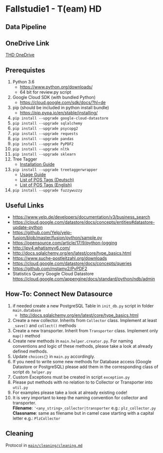 # Fallstudie1 - T(eam) HD

## Data Pipeline

## OneDrive Link
[THD OneDrive](https://srhk-my.sharepoint.com/:f:/g/personal/11010021_stud_hochschule-heidelberg_de/EsJ-yxpcI2BGk5ccB-yAlkMBkr0FEeI69z9Gz9BdiL1NCg?e=Udhkxj)

## Prerequistes
 1. Python 3.6
    - https://www.python.org/downloads/
    - 64 bit for review.py script
 2. Google Cloud SDK (with bundled Python)
    - https://cloud.google.com/sdk/docs/?hl=de
 3. pip (should be included in python install bundle)
    - https://pip.pypa.io/en/stable/installing/
 4. ``` pip install --upgrade google-cloud-datastore ```
 5. ``` pip install --upgrade sqlalchemy ```
 6. ``` pip install --upgrade psycopg2 ```
 7. ``` pip install --upgrade requests ```
 8. ``` pip install --upgrade pandas ```
 9. ``` pip install --upgrade PyPDF2 ```
 10. ``` pip install --upgrade nltk ```
 11. ``` pip install --upgrade sklearn ```
 12. Tree Tagger
     - [Installation Guide](http://www.smo.uhi.ac.uk/~oduibhin/oideasra/interfaces/winttinterface.htm)
 13. ``` pip install --upgrade treetaggerwrapper ```
     - [Usage Guide](https://treetaggerwrapper.readthedocs.io/en/latest/)
     - [List of POS Tags (Deutsch)](http://www.cis.uni-muenchen.de/~schmid/tools/TreeTagger/data/stts_guide.pdf)
     - [List of POS Tags (English)](http://www.cis.uni-muenchen.de/~schmid/tools/TreeTagger/data/Penn-Treebank-Tagset.pdf)
 14. ``` pip install --upgrade fuzzywuzzy ```

## Useful Links
- https://www.yelp.de/developers/documentation/v3/business_search
- https://cloud.google.com/datastore/docs/concepts/entities#datastore-update-python
- https://github.com/Yelp/yelp-fusion/blob/master/fusion/python/sample.py
- https://opensource.com/article/17/9/python-logging
- http://ipv4.whatismyv6.com/
- http://docs.sqlalchemy.org/en/latest/core/type_basics.html
- https://www.suche-postleitzahl.org/downloads
- https://cloud.google.com/datastore/docs/concepts/queries
- https://github.com/mstamy2/PyPDF2
- Statistics Query Google Cloud Datastore
    https://cloud.google.com/appengine/docs/standard/python/ndb/admin

## How-To: Connect New Datasource

1. if needed create a new PostgreSQL Table in ```init_db.py``` script in folder ``` main.database```
    -  http://docs.sqlalchemy.org/en/latest/core/type_basics.html
2. Create a new collector. Inherits from ```Collector``` class. Implement at least ```_save()``` and ```collect()``` methods
3. Create a new transporter. Inherit from ```Transporter``` class. Implement only ```map()``` method
4. Create new methods in ```main.helper.creator.py```. For naming conventions and logic of these methods,  please take a look at already defined methods.
5. Update ```choices{}``` in ```main.py``` accordingly.
5. If you need to write some new methods for Database access (Google Datastore or PostgreSQL) please add them in the corresponding class of script ```db_helper.py```
6. Custom Exceptions must be created in script ```exception.py```
7. Please put methods with no relation to to Collector or Transporter into ```util.py```
8. For examples please take a look at already existing code!
9. It is very important to keep the naming convention for collector and transporter. <br>
<b>Filename</b>: ```'<any_string>_collector|transporter``` e.g.: ```plz_collector.py``` <br>
<b>Classname</b>: same as filename but in camel case starting with a capital letter  e.g.: ```PlzCollector```

## Cleaning

Protocol in [```main/cleaning/cleaning.md```](main/cleaning/cleaning.md)